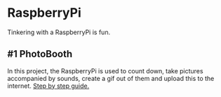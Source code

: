 # RaspberryPi

Tinkering with a RaspberryPi is fun. 

## #1 PhotoBooth

In this project, the RaspberryPi is used to count down, take pictures accompanied by sounds, create a gif out of them and upload this to the internet. [Step by step guide.](http://www.instructables.com/class/Raspberry-Pi-Class/)
